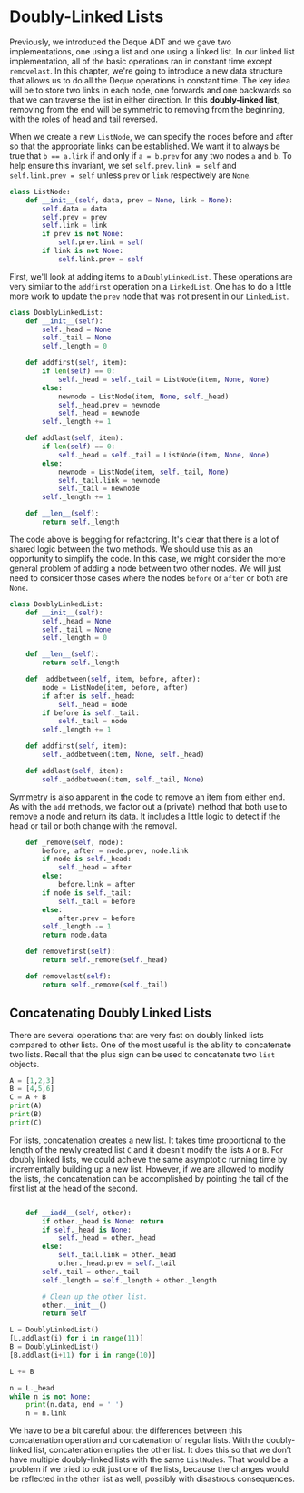 # Doubly-Linked Lists

Previously, we introduced the Deque ADT and we gave two implementations, one using a list and one using a linked list.
In our linked list implementation, all of the basic operations ran in constant time except `removelast`.
In this chapter, we're going to introduce a new data structure that allows us to do all the Deque operations in constant time.
The key idea will be to store two links in each node, one forwards and one backwards so that we can traverse the list in either direction.
In this **doubly-linked list**, removing from the end will be symmetric to removing from the beginning, with the roles of head and tail reversed.

When we create a new `ListNode`, we can specify the nodes before and after so that the appropriate links can be established.
We want it to always be true that `b == a.link` if and only if `a = b.prev` for any two nodes `a` and `b`.
To help ensure this invariant, we set `self.prev.link = self` and `self.link.prev = self` unless `prev` or `link` respectively are `None`.

```python {cmd id="_doublylinkedlist_00"}
class ListNode:
    def __init__(self, data, prev = None, link = None):
        self.data = data
        self.prev = prev
        self.link = link
        if prev is not None:
            self.prev.link = self
        if link is not None:
            self.link.prev = self
```

First, we'll look at adding items to a `DoublyLinkedList`.
These operations are very similar to the `addfirst` operation on a `LinkedList`.
One has to do a little more work to update the `prev` node that was not present in our `LinkedList`.

```python {cmd continue="_doublylinkedlist_00" id="dll_before_refactoring"}
class DoublyLinkedList:
    def __init__(self):
        self._head = None
        self._tail = None
        self._length = 0

    def addfirst(self, item):
        if len(self) == 0:
            self._head = self._tail = ListNode(item, None, None)
        else:
            newnode = ListNode(item, None, self._head)
            self._head.prev = newnode
            self._head = newnode
        self._length += 1

    def addlast(self, item):
        if len(self) == 0:
            self._head = self._tail = ListNode(item, None, None)
        else:
            newnode = ListNode(item, self._tail, None)
            self._tail.link = newnode
            self._tail = newnode
        self._length += 1

    def __len__(self):
        return self._length
```

The code above is begging for refactoring.
It's clear that there is a lot of shared logic between the two methods.
We should use this as an opportunity to simplify the code.
In this case, we might consider the more general problem of adding a node between two other nodes.
We will just need to consider those cases where the nodes `before` or `after` or both are `None`.

```python {cmd continue="_doublylinkedlist_01", id="_doublylinkedlist_02"}
class DoublyLinkedList:
    def __init__(self):
        self._head = None
        self._tail = None
        self._length = 0

    def __len__(self):
        return self._length

    def _addbetween(self, item, before, after):
        node = ListNode(item, before, after)
        if after is self._head:
            self._head = node
        if before is self._tail:
            self._tail = node
        self._length += 1

    def addfirst(self, item):
        self._addbetween(item, None, self._head)

    def addlast(self, item):
        self._addbetween(item, self._tail, None)
```

Symmetry is also apparent in the code to remove an item from either end.
As with the `add` methods, we factor out a (private) method that both use to remove a node and return its data.
It includes a little logic to detect if the head or tail or both change with the removal.

```python {cmd continue="_doublylinkedlist_02", id="_doublylinkedlist_03"}
    def _remove(self, node):
        before, after = node.prev, node.link
        if node is self._head:
            self._head = after
        else:
            before.link = after
        if node is self._tail:
            self._tail = before
        else:
            after.prev = before
        self._length -= 1
        return node.data

    def removefirst(self):
        return self._remove(self._head)

    def removelast(self):
        return self._remove(self._tail)
```

## Concatenating Doubly Linked Lists

There are several operations that are very fast on doubly linked lists compared to other lists.
One of the most useful is the ability to concatenate two lists.
Recall that the plus sign can be used to concatenate two `list` objects.

```python {cmd id="j44w4tnd"}
A = [1,2,3]
B = [4,5,6]
C = A + B
print(A)
print(B)
print(C)
```

For lists, concatenation creates a new list.
It takes time proportional to the length of the newly created list `C` and it doesn't modify the lists `A` or `B`.
For doubly linked lists, we could achieve the same asymptotic running time by incrementally building up a new list.
However, if we are allowed to modify the lists, the concatenation can be accomplished by pointing the tail of the first list at the head of the second.

```python {cmd continue="_doublylinkedlist_03", id="_doublylinkedlist_04"}

    def __iadd__(self, other):
        if other._head is None: return
        if self._head is None:
            self._head = other._head
        else:
            self._tail.link = other._head
            other._head.prev = self._tail
        self._tail = other._tail
        self._length = self._length + other._length

        # Clean up the other list.
        other.__init__()
        return self
```

```python {cmd continue="_doublylinkedlist_04"}
L = DoublyLinkedList()
[L.addlast(i) for i in range(11)]
B = DoublyLinkedList()
[B.addlast(i+11) for i in range(10)]

L += B

n = L._head
while n is not None:
    print(n.data, end = ' ')
    n = n.link
```

We have to be a bit careful about the differences between this concatenation operation and concatenation of regular lists.  With the doubly-linked list, concatenation empties the other list.  It does this so that we don’t have multiple doubly-linked lists with the same `ListNode`s.    That would be a problem if we tried to edit just one of the lists, because the changes would be reflected in the other list as well, possibly with disastrous consequences.
